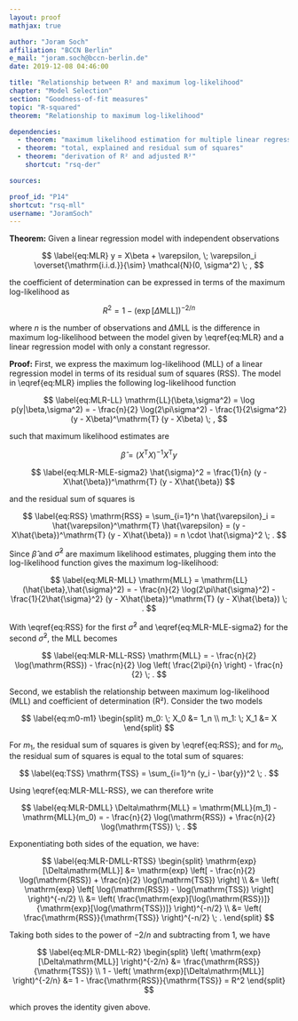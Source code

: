 ```yaml
---
layout: proof
mathjax: true

author: "Joram Soch"
affiliation: "BCCN Berlin"
e_mail: "joram.soch@bccn-berlin.de"
date: 2019-12-08 04:46:00

title: "Relationship between R² and maximum log-likelihood"
chapter: "Model Selection"
section: "Goodness-of-fit measures"
topic: "R-squared"
theorem: "Relationship to maximum log-likelihood"

dependencies:
  - theorem: "maximum likelihood estimation for multiple linear regression"
  - theorem: "total, explained and residual sum of squares"
  - theorem: "derivation of R² and adjusted R²"
    shortcut: "rsq-der"

sources:

proof_id: "P14"
shortcut: "rsq-mll"
username: "JoramSoch"
---
```



**Theorem:** Given a linear regression model with independent observations

$$ \label{eq:MLR}
y = X\beta + \varepsilon, \; \varepsilon_i \overset{\mathrm{i.i.d.}}{\sim} \mathcal{N}(0, \sigma^2) \; ,
$$

the coefficient of determination can be expressed in terms of the maximum log-likelihood as

$$ \label{eq:R2-MLL}
R^2 = 1 - \left( \exp[\Delta\mathrm{MLL}] \right)^{-2/n}
$$

where $n$ is the number of observations and $\Delta\mathrm{MLL}$ is the difference in maximum log-likelihood between the model given by \eqref{eq:MLR} and a linear regression model with only a constant regressor.


**Proof:** First, we express the maximum log-likelihood (MLL) of a linear regression model in terms of its residual sum of squares (RSS). The model in \eqref{eq:MLR} implies the following log-likelihood function

$$ \label{eq:MLR-LL}
\mathrm{LL}(\beta,\sigma^2) = \log p(y|\beta,\sigma^2) = - \frac{n}{2} \log(2\pi\sigma^2) - \frac{1}{2\sigma^2} (y - X\beta)^\mathrm{T} (y - X\beta) \; ,
$$

such that maximum likelihood estimates are

$$ \label{eq:MLR-MLE-beta}
\hat{\beta} = (X^\mathrm{T} X)^{-1} X^\mathrm{T} y
$$

$$ \label{eq:MLR-MLE-sigma2}
\hat{\sigma}^2 = \frac{1}{n} (y - X\hat{\beta})^\mathrm{T} (y - X\hat{\beta})
$$

and the residual sum of squares is

$$ \label{eq:RSS}
\mathrm{RSS} = \sum_{i=1}^n \hat{\varepsilon}_i = \hat{\varepsilon}^\mathrm{T} \hat{\varepsilon} = (y - X\hat{\beta})^\mathrm{T} (y - X\hat{\beta}) = n \cdot \hat{\sigma}^2 \; .
$$

Since $\hat{\beta}$ and $\hat{\sigma}^2$ are maximum likelihood estimates, plugging them into the log-likelihood function gives the maximum log-likelihood:

$$ \label{eq:MLR-MLL}
\mathrm{MLL} = \mathrm{LL}(\hat{\beta},\hat{\sigma}^2) = - \frac{n}{2} \log(2\pi\hat{\sigma}^2) - \frac{1}{2\hat{\sigma}^2} (y - X\hat{\beta})^\mathrm{T} (y - X\hat{\beta}) \; .
$$

With \eqref{eq:RSS} for the first $\hat{\sigma}^2$ and \eqref{eq:MLR-MLE-sigma2} for the second $\hat{\sigma}^2$, the MLL becomes

$$ \label{eq:MLR-MLL-RSS}
\mathrm{MLL} = - \frac{n}{2} \log(\mathrm{RSS}) - \frac{n}{2} \log \left( \frac{2\pi}{n} \right) - \frac{n}{2} \; .
$$

Second, we establish the relationship between maximum log-likelihood (MLL) and coefficient of determination (R²). Consider the two models

$$ \label{eq:m0-m1}
\begin{split}
m_0: \; X_0 &= 1_n \\
m_1: \; X_1 &= X
\end{split}
$$

For $m_1$, the residual sum of squares is given by \eqref{eq:RSS}; and for $m_0$, the residual sum of squares is equal to the total sum of squares:

$$ \label{eq:TSS}
\mathrm{TSS} = \sum_{i=1}^n (y_i - \bar{y})^2 \; .
$$

Using \eqref{eq:MLR-MLL-RSS}, we can therefore write

$$ \label{eq:MLR-DMLL}
\Delta\mathrm{MLL} = \mathrm{MLL}(m_1) - \mathrm{MLL}(m_0) = - \frac{n}{2} \log(\mathrm{RSS}) + \frac{n}{2} \log(\mathrm{TSS}) \; .
$$

Exponentiating both sides of the equation, we have:

$$ \label{eq:MLR-DMLL-RTSS}
\begin{split}
\mathrm{exp}[\Delta\mathrm{MLL}] &= \mathrm{exp} \left[ - \frac{n}{2} \log(\mathrm{RSS}) + \frac{n}{2} \log(\mathrm{TSS}) \right] \\
&= \left( \mathrm{exp} \left[ \log(\mathrm{RSS}) - \log(\mathrm{TSS}) \right] \right)^{-n/2} \\
&= \left( \frac{\mathrm{exp}[\log(\mathrm{RSS})]}{\mathrm{exp}[\log(\mathrm{TSS})]} \right)^{-n/2} \\
&= \left( \frac{\mathrm{RSS}}{\mathrm{TSS}} \right)^{-n/2} \; .
\end{split}
$$

Taking both sides to the power of $-2/n$ and subtracting from 1, we have

$$ \label{eq:MLR-DMLL-R2}
\begin{split}
\left( \mathrm{exp}[\Delta\mathrm{MLL}] \right)^{-2/n} &= \frac{\mathrm{RSS}}{\mathrm{TSS}} \\
1 - \left( \mathrm{exp}[\Delta\mathrm{MLL}] \right)^{-2/n} &= 1 - \frac{\mathrm{RSS}}{\mathrm{TSS}} = R^2
\end{split}
$$

which proves the identity given above.

